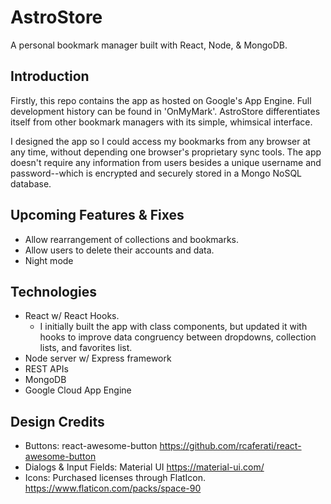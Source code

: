 # AstroStore
A personal bookmark manager built with React, Node, &amp; MongoDB.  

## Introduction
Firstly, this repo contains the app as hosted on Google's App Engine. Full development history can be found in 'OnMyMark'.  AstroStore differentiates itself from other bookmark managers with its simple, whimsical interface.  

I designed the app so I could access my bookmarks from any browser at any time, without depending one browser's proprietary sync tools.  The app doesn't require any information from users besides a unique username and password--which is encrypted and securely stored in a Mongo NoSQL database.  

## Upcoming Features & Fixes
- Allow rearrangement of collections and bookmarks.
- Allow users to delete their accounts and data.
- Night mode  

## Technologies
- React w/ React Hooks.
  - I initially built the app with class components, but updated it with hooks to improve data congruency between dropdowns, collection lists, and favorites list.  
- Node server w/ Express framework
- REST APIs
- MongoDB  
- Google Cloud App Engine  

## Design Credits
  - Buttons: react-awesome-button 
        https://github.com/rcaferati/react-awesome-button
  - Dialogs & Input Fields: Material UI 
        https://material-ui.com/
  - Icons: Purchased licenses through FlatIcon. 
        https://www.flaticon.com/packs/space-90
